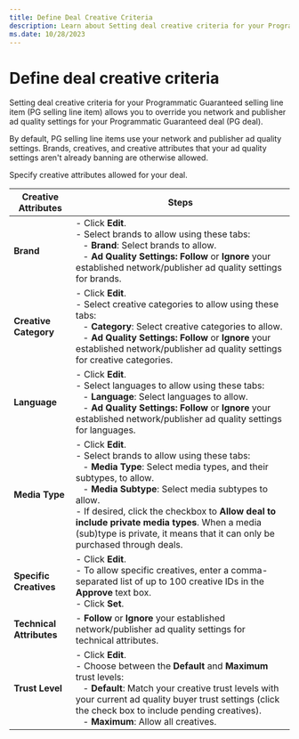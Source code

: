 ```yaml
---
title: Define Deal Creative Criteria
description: Learn about Setting deal creative criteria for your Programmatic Guaranteed selling line item. You can also specify creative attributes allowed for your deal. 
ms.date: 10/28/2023
---
```



# Define deal creative criteria

Setting deal creative criteria for your Programmatic Guaranteed selling line item (PG selling line item) allows you to override you network and publisher ad quality settings for your Programmatic Guaranteed deal (PG deal).

By default, PG selling line items use your network and publisher ad quality settings. Brands, creatives, and creative attributes that your ad quality settings aren't already banning are otherwise allowed.

Specify creative attributes allowed for your deal.

| Creative Attributes | Steps |
|--|--|
| **Brand** | - Click **Edit**.<br>  - Select brands to allow using these tabs:<br> &nbsp;&nbsp; - **Brand**: Select brands to allow.<br> &nbsp;&nbsp; - **Ad Quality Settings: Follow** or **Ignore** your established network/publisher ad quality settings for brands. |
| **Creative Category** | - Click **Edit**.<br> - Select creative categories to allow using these tabs:<br> &nbsp;&nbsp; - **Category**: Select creative categories to allow.<br> &nbsp;&nbsp; - **Ad Quality Settings: Follow** or **Ignore** your established network/publisher ad quality settings for creative categories. |
| **Language** | - Click **Edit**.<br> - Select languages to allow using these tabs:<br>  &nbsp;&nbsp; - **Language**: Select languages to allow.<br> &nbsp;&nbsp; - **Ad Quality Settings: Follow** or **Ignore** your established network/publisher ad quality settings for languages. |
| **Media Type** | - Click **Edit**.<br> - Select brands to allow using these tabs:<br>  &nbsp;&nbsp; - **Media Type**: Select media types, and their subtypes, to allow.<br> &nbsp;&nbsp; - **Media Subtype**: Select media subtypes to allow.<br>- If desired, click the checkbox to **Allow deal to include private media types**. When a media (sub)type is private, it means that it can only be purchased through deals. |
| **Specific Creatives** | - Click **Edit**.<br> - To allow specific creatives, enter a comma-separated list of up to 100 creative IDs in the **Approve** text box.<br> - Click **Set**. |
| **Technical Attributes** | - **Follow** or **Ignore** your established network/publisher ad quality settings for technical attributes. |
| **Trust Level** | - Click **Edit**.<br> - Choose between the **Default** and **Maximum** trust levels:<br> &nbsp;&nbsp; - **Default**: Match your creative trust levels with your current ad quality buyer trust settings (click the check box to include pending creatives).<br> &nbsp;&nbsp; - **Maximum**: Allow all creatives. |
